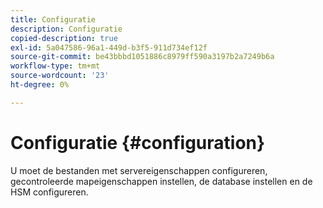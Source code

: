 ```yaml
---
title: Configuratie
description: Configuratie
copied-description: true
exl-id: 5a047586-96a1-449d-b3f5-911d734ef12f
source-git-commit: be43bbbd1051886c8979ff590a3197b2a7249b6a
workflow-type: tm+mt
source-wordcount: '23'
ht-degree: 0%

---
```


# Configuratie {#configuration}

U moet de bestanden met servereigenschappen configureren, gecontroleerde mapeigenschappen instellen, de database instellen en de HSM configureren.
